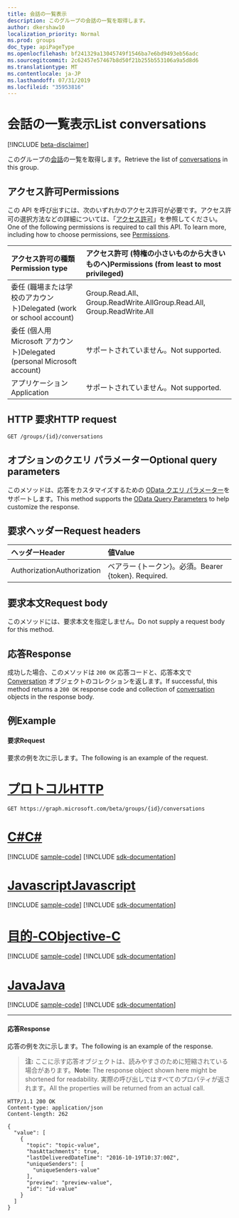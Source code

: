 ```yaml
---
title: 会話の一覧表示
description: このグループの会話の一覧を取得します。
author: dkershaw10
localization_priority: Normal
ms.prod: groups
doc_type: apiPageType
ms.openlocfilehash: bf241329a13045749f1546ba7e6bd9493eb56adc
ms.sourcegitcommit: 2c62457e57467b8d50f21b255b553106a9a5d8d6
ms.translationtype: MT
ms.contentlocale: ja-JP
ms.lasthandoff: 07/31/2019
ms.locfileid: "35953816"
---
```

# <a name="list-conversations"></a><span data-ttu-id="be163-103">会話の一覧表示</span><span class="sxs-lookup"><span data-stu-id="be163-103">List conversations</span></span>

[!INCLUDE [beta-disclaimer](../../includes/beta-disclaimer.md)]

<span data-ttu-id="be163-104">このグループの[会話](../resources/conversation.md)の一覧を取得します。</span><span class="sxs-lookup"><span data-stu-id="be163-104">Retrieve the list of [conversations](../resources/conversation.md) in this group.</span></span>

## <a name="permissions"></a><span data-ttu-id="be163-105">アクセス許可</span><span class="sxs-lookup"><span data-stu-id="be163-105">Permissions</span></span>
<span data-ttu-id="be163-p101">この API を呼び出すには、次のいずれかのアクセス許可が必要です。アクセス許可の選択方法などの詳細については、「[アクセス許可](/graph/permissions-reference)」を参照してください。</span><span class="sxs-lookup"><span data-stu-id="be163-p101">One of the following permissions is required to call this API. To learn more, including how to choose permissions, see [Permissions](/graph/permissions-reference).</span></span>

|<span data-ttu-id="be163-108">アクセス許可の種類</span><span class="sxs-lookup"><span data-stu-id="be163-108">Permission type</span></span>      | <span data-ttu-id="be163-109">アクセス許可 (特権の小さいものから大きいものへ)</span><span class="sxs-lookup"><span data-stu-id="be163-109">Permissions (from least to most privileged)</span></span>              |
|:--------------------|:---------------------------------------------------------|
|<span data-ttu-id="be163-110">委任 (職場または学校のアカウント)</span><span class="sxs-lookup"><span data-stu-id="be163-110">Delegated (work or school account)</span></span> | <span data-ttu-id="be163-111">Group.Read.All、Group.ReadWrite.All</span><span class="sxs-lookup"><span data-stu-id="be163-111">Group.Read.All, Group.ReadWrite.All</span></span>    |
|<span data-ttu-id="be163-112">委任 (個人用 Microsoft アカウント)</span><span class="sxs-lookup"><span data-stu-id="be163-112">Delegated (personal Microsoft account)</span></span> | <span data-ttu-id="be163-113">サポートされていません。</span><span class="sxs-lookup"><span data-stu-id="be163-113">Not supported.</span></span>    |
|<span data-ttu-id="be163-114">アプリケーション</span><span class="sxs-lookup"><span data-stu-id="be163-114">Application</span></span> | <span data-ttu-id="be163-115">サポートされていません。</span><span class="sxs-lookup"><span data-stu-id="be163-115">Not supported.</span></span> |

## <a name="http-request"></a><span data-ttu-id="be163-116">HTTP 要求</span><span class="sxs-lookup"><span data-stu-id="be163-116">HTTP request</span></span>
<!-- { "blockType": "ignored" } -->
```http
GET /groups/{id}/conversations
```

## <a name="optional-query-parameters"></a><span data-ttu-id="be163-117">オプションのクエリ パラメーター</span><span class="sxs-lookup"><span data-stu-id="be163-117">Optional query parameters</span></span>
<span data-ttu-id="be163-118">このメソッドは、応答をカスタマイズするための [OData クエリ パラメーター](/graph/query-parameters)をサポートします。</span><span class="sxs-lookup"><span data-stu-id="be163-118">This method supports the [OData Query Parameters](/graph/query-parameters) to help customize the response.</span></span>

## <a name="request-headers"></a><span data-ttu-id="be163-119">要求ヘッダー</span><span class="sxs-lookup"><span data-stu-id="be163-119">Request headers</span></span>
| <span data-ttu-id="be163-120">ヘッダー</span><span class="sxs-lookup"><span data-stu-id="be163-120">Header</span></span>       | <span data-ttu-id="be163-121">値</span><span class="sxs-lookup"><span data-stu-id="be163-121">Value</span></span> |
|:---------------|:--------|
| <span data-ttu-id="be163-122">Authorization</span><span class="sxs-lookup"><span data-stu-id="be163-122">Authorization</span></span>  | <span data-ttu-id="be163-p102">ベアラー {トークン}。必須。</span><span class="sxs-lookup"><span data-stu-id="be163-p102">Bearer {token}. Required.</span></span>  |

## <a name="request-body"></a><span data-ttu-id="be163-125">要求本文</span><span class="sxs-lookup"><span data-stu-id="be163-125">Request body</span></span>
<span data-ttu-id="be163-126">このメソッドには、要求本文を指定しません。</span><span class="sxs-lookup"><span data-stu-id="be163-126">Do not supply a request body for this method.</span></span>

## <a name="response"></a><span data-ttu-id="be163-127">応答</span><span class="sxs-lookup"><span data-stu-id="be163-127">Response</span></span>
<span data-ttu-id="be163-128">成功した場合、このメソッドは `200 OK` 応答コードと、応答本文で [Conversation](../resources/conversation.md) オブジェクトのコレクションを返します。</span><span class="sxs-lookup"><span data-stu-id="be163-128">If successful, this method returns a `200 OK` response code and collection of [conversation](../resources/conversation.md) objects in the response body.</span></span>

## <a name="example"></a><span data-ttu-id="be163-129">例</span><span class="sxs-lookup"><span data-stu-id="be163-129">Example</span></span>
#### <a name="request"></a><span data-ttu-id="be163-130">要求</span><span class="sxs-lookup"><span data-stu-id="be163-130">Request</span></span>
<span data-ttu-id="be163-131">要求の例を次に示します。</span><span class="sxs-lookup"><span data-stu-id="be163-131">The following is an example of the request.</span></span>

# <a name="httptabhttp"></a>[<span data-ttu-id="be163-132">プロトコル</span><span class="sxs-lookup"><span data-stu-id="be163-132">HTTP</span></span>](#tab/http)
<!-- {
  "blockType": "request",
  "name": "get_conversations"
}-->
```http
GET https://graph.microsoft.com/beta/groups/{id}/conversations
```
# <a name="ctabcsharp"></a>[<span data-ttu-id="be163-133">C#</span><span class="sxs-lookup"><span data-stu-id="be163-133">C#</span></span>](#tab/csharp)
[!INCLUDE [sample-code](../includes/snippets/csharp/get-conversations-csharp-snippets.md)]
[!INCLUDE [sdk-documentation](../includes/snippets/snippets-sdk-documentation-link.md)]

# <a name="javascripttabjavascript"></a>[<span data-ttu-id="be163-134">Javascript</span><span class="sxs-lookup"><span data-stu-id="be163-134">Javascript</span></span>](#tab/javascript)
[!INCLUDE [sample-code](../includes/snippets/javascript/get-conversations-javascript-snippets.md)]
[!INCLUDE [sdk-documentation](../includes/snippets/snippets-sdk-documentation-link.md)]

# <a name="objective-ctabobjc"></a>[<span data-ttu-id="be163-135">目的-C</span><span class="sxs-lookup"><span data-stu-id="be163-135">Objective-C</span></span>](#tab/objc)
[!INCLUDE [sample-code](../includes/snippets/objc/get-conversations-objc-snippets.md)]
[!INCLUDE [sdk-documentation](../includes/snippets/snippets-sdk-documentation-link.md)]

# <a name="javatabjava"></a>[<span data-ttu-id="be163-136">Java</span><span class="sxs-lookup"><span data-stu-id="be163-136">Java</span></span>](#tab/java)
[!INCLUDE [sample-code](../includes/snippets/java/get-conversations-java-snippets.md)]
[!INCLUDE [sdk-documentation](../includes/snippets/snippets-sdk-documentation-link.md)]

---


#### <a name="response"></a><span data-ttu-id="be163-137">応答</span><span class="sxs-lookup"><span data-stu-id="be163-137">Response</span></span>
<span data-ttu-id="be163-138">応答の例を次に示します。</span><span class="sxs-lookup"><span data-stu-id="be163-138">The following is an example of the response.</span></span>
><span data-ttu-id="be163-139">**注:** ここに示す応答オブジェクトは、読みやすさのために短縮されている場合があります。</span><span class="sxs-lookup"><span data-stu-id="be163-139">**Note:** The response object shown here might be shortened for readability.</span></span> <span data-ttu-id="be163-140">実際の呼び出しではすべてのプロパティが返されます。</span><span class="sxs-lookup"><span data-stu-id="be163-140">All the properties will be returned from an actual call.</span></span>
<!-- {
  "blockType": "response",
  "truncated": true,
  "@odata.type": "microsoft.graph.conversation",
  "isCollection": true
} -->
```http
HTTP/1.1 200 OK
Content-type: application/json
Content-length: 262

{
  "value": [
    {
      "topic": "topic-value",
      "hasAttachments": true,
      "lastDeliveredDateTime": "2016-10-19T10:37:00Z",
      "uniqueSenders": [
        "uniqueSenders-value"
      ],
      "preview": "preview-value",
      "id": "id-value"
    }
  ]
}
```

<!-- uuid: 8fcb5dbc-d5aa-4681-8e31-b001d5168d79
2015-10-25 14:57:30 UTC -->
<!--
{
  "type": "#page.annotation",
  "description": "List conversations",
  "keywords": "",
  "section": "documentation",
  "tocPath": "",
  "suppressions": [
  ]
}
-->
